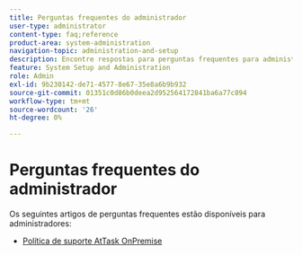```yaml
---
title: Perguntas frequentes do administrador
user-type: administrator
content-type: faq;reference
product-area: system-administration
navigation-topic: administration-and-setup
description: Encontre respostas para perguntas frequentes para administradores do Workfront aqui.
feature: System Setup and Administration
role: Admin
exl-id: 9b230142-de71-4577-8e67-35e8a6b9b932
source-git-commit: 01351c0d86b0deea2d952564172841ba6a77c894
workflow-type: tm+mt
source-wordcount: '26'
ht-degree: 0%

---
```


# Perguntas frequentes do administrador

Os seguintes artigos de perguntas frequentes estão disponíveis para administradores:

* [Política de suporte AtTask OnPremise](../../administration-and-setup/administrator-faqs/attask-onpremise-support-policy.md)

  <!--
  <li Migrating to another cluster</a> </li>
  -->
